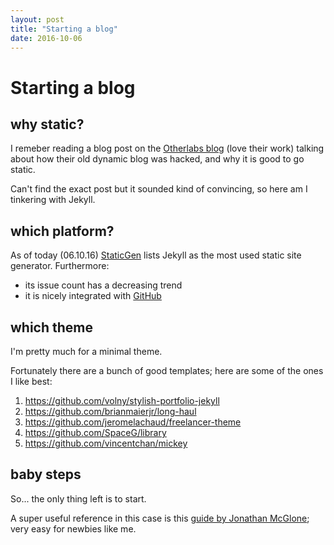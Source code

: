 ```yaml
---
layout: post
title: "Starting a blog"
date: 2016-10-06
---
```



# Starting a blog

## why static?

I remeber reading a blog post on the [Otherlabs blog](https://otherlab.com/blog) (love their work) talking about how their old dynamic blog was hacked, and why it is good to go static.

Can't find the exact post but it sounded kind of convincing, so here am I tinkering with Jekyll.

## which platform?

As of today (06.10.16) [StaticGen](https://www.staticgen.com/) lists Jekyll as the most used static site generator.
Furthermore:
* its issue count has a decreasing trend
* it is nicely integrated with [GitHub](https://github.io)

## which theme
I'm pretty much for a minimal theme.

Fortunately there are a bunch of good templates; here are some of the ones I like best:

1. https://github.com/volny/stylish-portfolio-jekyll
2. https://github.com/brianmaierjr/long-haul
3. https://github.com/jeromelachaud/freelancer-theme
4. https://github.com/SpaceG/library
5. https://github.com/vincentchan/mickey

## baby steps

So... the only thing left is to start.

A super useful reference in this case is this [guide by Jonathan McGlone](http://jmcglone.com/guides/github-pages/); very easy for newbies like me.

